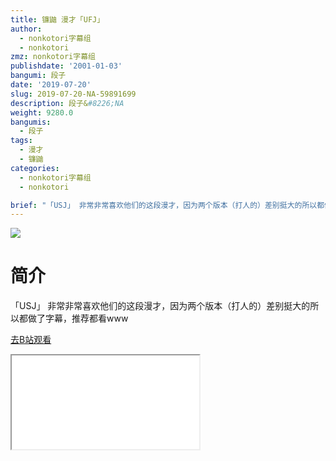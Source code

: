 ```yaml
---
title: 镰鼬 漫才「UFJ」
author:
  - nonkotori字幕组
  - nonkotori
zmz: nonkotori字幕组
publishdate: '2001-01-03'
bangumi: 段子
date: '2019-07-20'
slug: 2019-07-20-NA-59891699
description: 段子&#8226;NA
weight: 9280.0
bangumis:
  - 段子
tags:
  - 漫才
  - 镰鼬
categories:
  - nonkotori字幕组
  - nonkotori

brief: "「USJ」 非常非常喜欢他们的这段漫才，因为两个版本（打人的）差别挺大的所以都做了字幕，推荐都看www"
---
```

![](https://raw.githubusercontent.com/tcgriffith/owaraisite/master/static/tmpimg/7f9f90bc008e2964e28c5fc00537870cec65cfbe.jpg.480.jpg)
# 简介  
「USJ」
非常非常喜欢他们的这段漫才，因为两个版本（打人的）差别挺大的所以都做了字幕，推荐都看www  

[去B站观看](https://www.bilibili.com/video/av59891699/)
<div class ="resp-container"><iframe class="testiframe" src="//player.bilibili.com/player.html?aid=59891699"", scrolling="no", allowfullscreen="true" > </iframe></div> 
